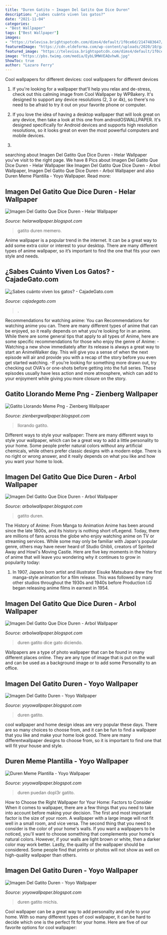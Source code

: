 ```yaml
---
title: "Duren Gatito ~ Imagen Del Gatito Que Dice Duren"
description: "¿sabes cuánto viven los gatos?"
date: "2021-11-04"
categories:
- "Best Wallpaper"
tags: ["Best Wallpaper"]
images:
- "https://televisa.brightspotcdn.com/dims4/default/1f0ce6d/2147483647/strip/true/crop/818x614+0+1/resize/716x537!/quality/90/?url=https:%2F%2Ftelevisa-brightspot.s3.amazonaws.com%2Fapi%2F64%2Fa4%2Fd0ab106942f7910e2d101b06686c%2F13belindanodal.jpg"
featuredImage: "https://cdn.eldeforma.com/wp-content/uploads/2020/10/gato-meme.jpg"
featured_image: "https://televisa.brightspotcdn.com/dims4/default/1f0ce6d/2147483647/strip/true/crop/818x614+0+1/resize/716x537!/quality/90/?url=https:%2F%2Ftelevisa-brightspot.s3.amazonaws.com%2Fapi%2F64%2Fa4%2Fd0ab106942f7910e2d101b06686c%2F13belindanodal.jpg"
image: "https://pbs.twimg.com/media/EybL9MWVEAQvhwN.jpg"
ShowToc: true
author: "Lazaro Ferry"
---
```



Cool wallpapers for different devices:
cool wallpapers for different devices 

1. If you're looking for a wallpaper that'll help you relax and de-stress, check out this calming image from Cool Wallpaper by WPBakery. It's designed to support any device resolutions (2, 3 or 4k), so there's no need to be afraid to try it out on your favorite phone or computer.

2. If you love the idea of having a desktop wallpaper that will look great on any device, then take a look at this one from androidOSWALLPAPER. It's designed specifically for Android devices and supports high resolution resolutions, so it looks great on even the most powerful computers and mobile devices.

3.

	

		
searching about Imagen Del Gatito Que Dice Duren - Helar Wallpaper you've visit to the right page. We have 8 Pics about Imagen Del Gatito Que Dice Duren - Helar Wallpaper like Imagen Del Gatito Que Dice Duren - Arbol Wallpaper, Imagen Del Gatito Que Dice Duren - Arbol Wallpaper and also Duren Meme Plantilla - Yoyo Wallpaper. Read more:
		
    
## Imagen Del Gatito Que Dice Duren - Helar Wallpaper

<img loading=lazy src="https://cdn.eldeforma.com/wp-content/uploads/2020/10/gato-meme.jpg" onerror="this.onerror=null;this.src='https://tse2.mm.bing.net/th?id=OIP.i5jsaDpmxawwKW7txeon8wHaEU&amp;pid=15.1';" alt="Imagen Del Gatito Que Dice Duren - Helar Wallpaper">

_Source: helarwallpaper.blogspot.com_

>gatito duren memero. 

	

Anime wallpaper is a popular trend in the internet. It can be a great way to add some extra color or interest to your desktop. There are many different types of anime wallpaper, so it’s important to find the one that fits your own style and needs.

    
## ¿Sabes Cuánto Viven Los Gatos? - CajadeGato.com

<img loading=lazy src="https://cajadegato.com/wp-content/uploads/2021/03/cat-baby-2204590_640-1.jpg" onerror="this.onerror=null;this.src='https://tse3.mm.bing.net/th?id=OIP.78NFp2C4udOJvB9fUv8PvwHaE7&amp;pid=15.1';" alt="¿Sabes cuánto viven los gatos? - CajadeGato.com">

_Source: cajadegato.com_

>. 

	

Recommendations for watching anime: You can
Recommendations for watching anime you can. There are many different types of anime that can be enjoyed, so it really depends on what you're looking for in an anime. While there are some general tips that apply to all types of Anime, here are some specific recommendations for those who enjoy the genre of Anime: 
-Watching a new show immediately after its release is always a great way to start an AnimeWalker day. This will give you a sense of when the next episode will air and provide you with a recap of the story before you even get started watching. 
-If you're looking for something more drawn out, try checking out OVA's or one-shots before getting into the full series. These episodes usually have less action and more atmosphere, which can add to your enjoyment while giving you more closure on the story.

    
## Gatito Llorando Meme Png - Zienberg Wallpaper

<img loading=lazy src="https://lh3.googleusercontent.com/proxy/IcnEihfY9tbYdhuU-h59HsiLHK433jPqNA3Nt859bNqz5bOpnP3XgLFoWTNy_y-dqUJwMcv5NC7AAKIztJh_nSHVNrJxq3UxHO2hyiF311VRp0w8H3LRZ6QZ0ou4J91q66pNxVdQ82Va1zu8DWum2IBkF5Z0b2gdsxbu-sBcMh0O=s0-d" onerror="this.onerror=null;this.src='https://tse1.mm.bing.net/th?id=OIP.ojE96EMH9o2l6-KLRlePaAHaHa&amp;pid=15.1';" alt="Gatito Llorando Meme Png - Zienberg Wallpaper">

_Source: zienbergwallpaper.blogspot.com_

>llorando gatito. 

	

Different ways to style your wallpaper:
There are many different ways to style your wallpaper, which can be a great way to add a little personality to your home. Some people prefer natural colors without any artificial chemicals, while others prefer classic designs with a modern edge. There is no right or wrong answer, and it really depends on what you like and how you want your home to look.

    
## Imagen Del Gatito Que Dice Duren - Arbol Wallpaper

<img loading=lazy src="https://play-lh.googleusercontent.com/z6i0EK23HOcxpMgEaL8yNx68w0FmW8y78tHkWXb1xXMX-9Jpzn5-oYvo43HQ6pluuw" onerror="this.onerror=null;this.src='https://tse3.mm.bing.net/th?id=OIP.qxUEE_zCZK3XmU3Qc5o2HQHaHa&amp;pid=15.1';" alt="Imagen Del Gatito Que Dice Duren - Arbol Wallpaper">

_Source: arbolwallpaper.blogspot.com_

>gatito duren. 

	

The History of Anime: From Manga to Animation
Anime has been around since the late 1800s, and its history is nothing short ofLegend. Today, there are millions of fans across the globe who enjoy watching anime on TV or streaming services. While some may only be familiar with Japan's popular genre, others may have never heard of Studio Ghibli, creators of Spirited Away and Howl's Moving Castle. Here are five key moments in the history of anime that will leave you wondering why it continues to grow in popularity today:
1) In 1907, Japans born artist and illustrator Eisuke Matsubara drew the first manga-style animation for a film release. This was followed by many other studios throughout the 1930s and 1940s before Production I.G began releasing anime films in earnest in 1954.

    
## Imagen Del Gatito Que Dice Duren - Arbol Wallpaper

<img loading=lazy src="https://televisa.brightspotcdn.com/dims4/default/1f0ce6d/2147483647/strip/true/crop/818x614+0+1/resize/716x537!/quality/90/?url=https:%2F%2Ftelevisa-brightspot.s3.amazonaws.com%2Fapi%2F64%2Fa4%2Fd0ab106942f7910e2d101b06686c%2F13belindanodal.jpg" onerror="this.onerror=null;this.src='https://tse2.mm.bing.net/th?id=OIP.cgqx3z-9p2rj1qA4cGJ24wHaFj&amp;pid=15.1';" alt="Imagen Del Gatito Que Dice Duren - Arbol Wallpaper">

_Source: arbolwallpaper.blogspot.com_

>duren gatito dice gato diciendo. 

	



Wallpapers are a type of photo wallpaper that can be found in many different places online. They are any type of image that is put on the wall and can be used as a background image or to add some Personality to an office.

    
## Imagen Del Gatito Duren - Yoyo Wallpaper

<img loading=lazy src="https://pbs.twimg.com/media/EybL9MWVEAQvhwN.jpg" onerror="this.onerror=null;this.src='https://tse2.mm.bing.net/th?id=OIP.2lnq7yvNbz2tb59YMinsiwHaJM&amp;pid=15.1';" alt="Imagen Del Gatito Duren - Yoyo Wallpaper">

_Source: yoyowallpaper.blogspot.com_

>duren gatito. 

	

cool wallpaper and home design ideas are very popular these days. There are so many choices to choose from, and it can be fun to find a wallpaper that you like and make your home look good. There are many differentwallpaper designs to choose from, so it is important to find one that will fit your house and style.

    
## Duren Meme Plantilla - Yoyo Wallpaper

<img loading=lazy src="https://cdn.dopl3r.com/media/memes_files/duren-mientras-puedan-Cq351.jpg" onerror="this.onerror=null;this.src='https://tse3.mm.bing.net/th?id=OIP.fJoMIXFRibt_iQKWt1oKVAHaDs&amp;pid=15.1';" alt="Duren Meme Plantilla - Yoyo Wallpaper">

_Source: yoyowallpaper.blogspot.com_

>duren puedan dopl3r gatito. 

	

How to Choose the Right Wallpaper for Your Home: Factors to Consider
When it comes to wallpaper, there are a few things that you need to take into account before making your decision. The first and most important factor is the size of your room. A wallpaper with a large image will not fit well in a small room, and vice versa. 
The second thing that you need to consider is the color of your home's walls. If you want a wallpapers to be noticed, you'll want to choose something that complements your home's natural colors. However, if your walls are light brown or white, then a darker color may work better. 
Lastly, the quality of the wallpaper should be considered. Some people find that prints or photos will not show as well on high-quality wallpaper than others.

    
## Imagen Del Gatito Duren - Yoyo Wallpaper

<img loading=lazy src="https://filmdaily.co/wp-content/uploads/2021/01/michis-10.jpg" onerror="this.onerror=null;this.src='https://tse2.mm.bing.net/th?id=OIP.erDlLmKd5f-_wl7woFLjIwHaID&amp;pid=15.1';" alt="Imagen Del Gatito Duren - Yoyo Wallpaper">

_Source: yoyowallpaper.blogspot.com_

>duren gatito michis. 

	

Cool wallpaper can be a great way to add personality and style to your home. With so many different types of cool wallpaper, it can be hard to decide which one is the perfect fit for your home. Here are five of our favorite options for cool wallpaper: 

